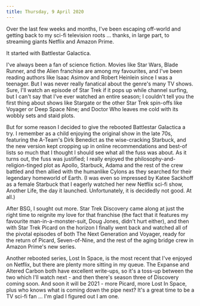 ```yaml
---
title: Thursday, 9 April 2020
---
```

Over the last few weeks and months, I've been escaping off-world and getting back to my sci-fi television roots &hellip; thanks, in large part, to streaming giants Netflix and Amazon Prime.

It started with Battlestar Galactica.

I've always been a fan of science fiction. Movies like Star Wars, Blade Runner, and the Alien franchise are among my favourites, and I've been reading authors like Isaac Asimov and Robert Heinlein since I was a teenager. But I was never really fanatical about the genre's many TV shows. Sure, I'll watch an episode of Star Trek if it pops up while channel surfing, but I can't say that I've ever watched an entire season; I couldn't tell you the first thing about shows like Stargate or the other Star Trek spin-offs like Voyager or Deep Space Nine; and Doctor Who leaves me cold with its wobbly sets and staid plots.

But for some reason I decided to give the rebooted Battlestar Galactica a try. I remember as a child enjoying the original show in the late 70s, featuring the A-Team's Dirk Benedict as the wise-cracking Starbuck, and the new version kept cropping up in online recommendations and best-of lists so much that I thought I should see what all the fuss was about. As it turns out, the fuss was justified; I really enjoyed the philosophy-and-religion-tinged plot as Apollo, Starbuck, Adama and the rest of the crew battled and then allied with the humanlike Cylons as they searched for their legendary homeworld of Earth. (I was even so impressed by Katee Sackhoff as a female Starbuck that I eagerly watched her new Netflix sci-fi show, Another Life, the day it launched. Unfortunately, it is decidedly not good. At all.)

After BSG, I sought out more. Star Trek Discovery came along at just the right time to reignite my love for that franchise (the fact that it features my favourite man-in-a-monster-suit, Doug Jones, didn't hurt either), and then with Star Trek Picard on the horizon I finally went back and watched all of the pivotal episodes of both The Next Generation and Voyager, ready for the return of Picard, Seven-of-Nine, and the rest of the aging bridge crew in Amazon Prime's new series.

Another rebooted series, Lost In Space, is the most recent that I've enjoyed on Netflix, but there are plenty more sitting in my queue. The Expanse and Altered Carbon both have excellent write-ups, so it's a toss-up between the two which I'll watch next - and then there's season three of Discovery coming soon. And soon it will be 2021 - more Picard, more Lost In Space, plus who knows what is coming down the pipe next? It's a great time to be a TV sci-fi fan ... I'm glad I figured out I am one.
